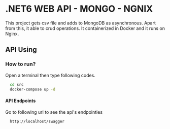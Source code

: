 
# .NET6 WEB API - MONGO - NGNIX 

This project gets csv file and adds to MongoDB as asynchronous. Apart from this, it able to crud operations. It containerized in Docker and it runs on Nginx.


## API Using

### How to run?
Open a terminal then type following codes.
```bash
  cd src
  docker-compose up -d
```

#### API Endpoints 
Go to following url to see the api's endpointies
```http
  http://localhost/swagger
```
